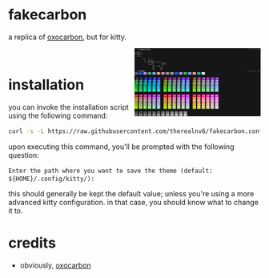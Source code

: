 # fakecarbon

a replica of [oxocarbon](https://github.com/nyoom-engineering/oxocarbon.nvim),
but for kitty.

<img src="https://raw.githubusercontent.com/therealnv6/fakecarbon.conf/main/assets/screenshot.png" 
    width="50%" 
    align="right">
<br>

# installation

you can invoke the installation script using the following command:

```sh
curl -s -L https://raw.githubusercontent.com/therealnv6/fakecarbon.conf/main/install.sh | bash
```

upon executing this command, you'll be prompted with the following question:

```
Enter the path where you want to save the theme (default: ${HOME}/.config/kitty/):
```

this should generally be kept the default value; unless you're using a more
advanced kitty configuration. in that case, you should know what to change it
to.

# credits

- obviously, [oxocarbon](https://github.com/nyoom-engineering/oxocarbon.nvim)
